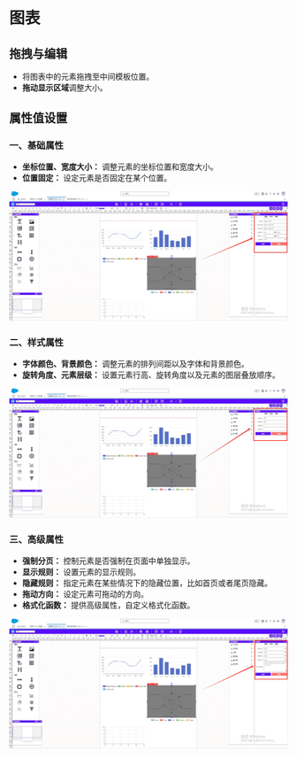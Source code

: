 # 图表

## **拖拽与编辑**

- 将图表中的元素拖拽至中间模板位置。
- **拖动显示区域**调整大小。

## 属性值设置

### 一、基础属性

- **坐标位置、宽度大小：** 调整元素的坐标位置和宽度大小。
- **位置固定：** 设定元素是否固定在某个位置。

![image](images/echart1.png)

### 二、样式属性

- **字体颜色、背景颜色：** 调整元素的排列间距以及字体和背景颜色。
- **旋转角度、元素层级：** 设置元素行高、旋转角度以及元素的图层叠放顺序。

![image](images/echart2.png)

### 三、高级属性

- **强制分页：** 控制元素是否强制在页面中单独显示。
- **显示规则：** 设置元素的显示规则。
- **隐藏规则：** 指定元素在某些情况下的隐藏位置，比如首页或者尾页隐藏。
- **拖动方向：** 设定元素可拖动的方向。
- **格式化函数：** 提供高级属性，自定义格式化函数。

![image](images/echart3.png)
